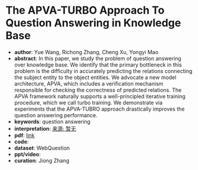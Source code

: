 # The APVA-TURBO Approach To Question Answering in Knowledge Base
* **author**: Yue Wang, Richong Zhang, Cheng Xu, Yongyi Mao
* **abstract**: In this paper, we study the problem of question answering over knowledge base. We identify that the primary bottleneck in this problem is the difficulty in accurately predicting the relations connecting the subject entity to the object entities. We advocate a new model architecture, APVA, which includes a verification mechanism responsible for checking the correctness of predicted relations. The APVA framework naturally supports a well-principled iterative training procedure, which we call turbo training. We demonstrate via experiments that the APVA-TUBRO approach drastically improves the question answering performance.
* **keywords**: question answering
* **interpretation**: [来源: 暂无]()
* **pdf**: [link](https://www.aclweb.org/anthology/C18-1170.pdf)
* **code**:
* **dataset**: WebQuestion
* **ppt/video**:
* **curation**: Jiong Zhang 